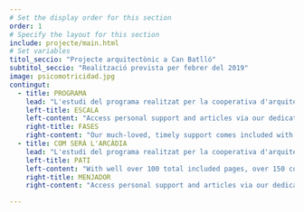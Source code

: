 ```yaml
---
# Set the display order for this section
order: 1
# Specify the layout for this section
include: projecte/main.html
# Set variables
titol_seccio: "Projecte arquitectònic a Can Batlló"
subtitol_seccio: "Realització prevista per febrer del 2019"
image: psicomotricidad.jpg
contingut:
  - title: PROGRAMA
    lead: "L'estudi del programa realitzat per la cooperativa d'arquitectes LaCol segueix la normativa d'aplicació per centres que imparteixen educació infantil, primària i secundària RD132/2010."
    left-title: ESCALA
    left-content: "Access personal support and articles via our dedicated support forum, Pillar comes ready for your project."
    right-title: FASES
    right-content: "Our much-loved, timely support comes included with each purchase of Pillar. Access personal support and articles via our dedicated support forum."
  - title: COM SERÀ L'ARCÀDIA
    lead: "L'estudi del programa realitzat per la cooperativa d'arquitectes LaCol segueix la normativa d'aplicació per centres que imparteixen educació infantil, primària i secundària RD132/2010."
    left-title: PATI
    left-content: "With well over 100 total included pages, over 150 content blocks and a ton of pre-design homepage layouts, Pillar comes ready for your project."
    right-title: MENJADOR
    right-content: "Access personal support and articles via our dedicated support forum, Pillar comes ready for your project."

---
```


